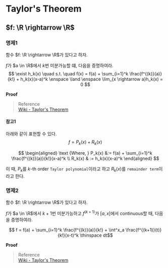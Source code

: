 # Taylor's Theorem
## $f: \R \rightarrow \R$

### 명제1
함수 $f: \R \rightarrow \R$가 있다고 하자.

$f$가 $a \in \R$에서 $k$번 미분가능할 떄, 다음을 증명하여라.
$$ \exist h_k(x) \quad s.t. \quad f(x) = f(a) + \sum_{i=1}^k \frac{f^{(k)}(a)}{k!} + h_k(x)(x-a)^k \enspace \land \enspace \lim_{x \rightarrow a}h_k(x) = 0 $$

**Proof**

> Reference  
> [Wiki - Taylor's Theorem](https://en.wikipedia.org/wiki/Taylor%27s_theorem)

#### 참고1
아래와 같이 표현할 수 있다.
$$ f = P_k(x) + R_k(x) $$

$$ \begin{aligned} \text {Where, } P_k(x) &:= f(a) + \sum_{i=1}^k \frac{f^{(k)}(a)}{k!}(x-a)^k \\ R_k(x) & := h_k(x)(x-a)^k \end{aligned} $$

이 때, $P_k$를 $k$-th order `Taylor polynomial`이라고 하고 $R_k(x)$를 `remainder term`이라고 한다.

### 명제2
함수 $f: \R \rightarrow \R$가 있다고 하자.

$f$가 $a \in \R$에서 $k+1$번 미분가능하고 $f^{(k+1)}$가 $[a,x]$에서 continuous할 때, 다음을 증명하여라.

$$ f = f(a) + \sum_{i=1}^k \frac{f^{(k)}(a)}{k!} + \int^x_a \frac{f^{(k+1)}(t)}{k!}(x-t)^k \thinspace dt$$

**Proof**

> Reference  
> [Wiki - Taylor's Theorem](https://en.wikipedia.org/wiki/Taylor%27s_theorem)